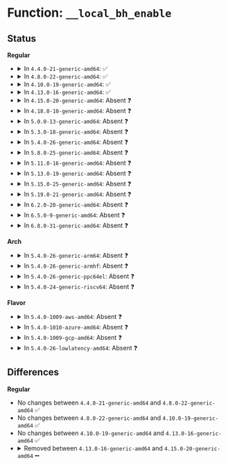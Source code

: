 # Function: <code>__local_bh_enable</code>

## Status
<b>Regular</b>
<ul>
<li>
<details>
<summary>In <code>4.4.0-21-generic-amd64</code>: ✅</summary>

```c
void __local_bh_enable(unsigned int cnt)
```

```json
{
  "name": "__local_bh_enable",
  "collision_type": "Unique Static",
  "inline_type": "No",
  "funcs": [
    {
      "addr": 18446744071579389056,
      "name": "__local_bh_enable",
      "external": false,
      "loc": "kernel/softirq.c:127",
      "file": "kernel/softirq.c",
      "inline": "seen, unknown",
      "caller_inline": [],
      "caller_func": [
        "kernel/softirq.c:_local_bh_enable",
        "kernel/softirq.c:__do_softirq"
      ]
    }
  ],
  "symbols": [
    {
      "addr": 18446744071579389056,
      "name": "__local_bh_enable",
      "section": ".text",
      "bind": "STB_LOCAL",
      "size": 79
    }
  ]
}
```
</details>
</li>
<li>
<details>
<summary>In <code>4.8.0-22-generic-amd64</code>: ✅</summary>

```c
void __local_bh_enable(unsigned int cnt)
```

```json
{
  "name": "__local_bh_enable",
  "collision_type": "Unique Static",
  "inline_type": "No",
  "funcs": [
    {
      "addr": 18446744071579402144,
      "name": "__local_bh_enable",
      "external": false,
      "loc": "kernel/softirq.c:127",
      "file": "kernel/softirq.c",
      "inline": "seen, unknown",
      "caller_inline": [],
      "caller_func": [
        "kernel/softirq.c:__do_softirq",
        "kernel/softirq.c:_local_bh_enable"
      ]
    }
  ],
  "symbols": [
    {
      "addr": 18446744071579402144,
      "name": "__local_bh_enable",
      "section": ".text",
      "bind": "STB_LOCAL",
      "size": 71
    }
  ]
}
```
</details>
</li>
<li>
<details>
<summary>In <code>4.10.0-19-generic-amd64</code>: ✅</summary>

```c
void __local_bh_enable(unsigned int cnt)
```

```json
{
  "name": "__local_bh_enable",
  "collision_type": "Unique Static",
  "inline_type": "No",
  "funcs": [
    {
      "addr": 18446744071579422464,
      "name": "__local_bh_enable",
      "external": false,
      "loc": "kernel/softirq.c:138",
      "file": "kernel/softirq.c",
      "inline": "seen, unknown",
      "caller_inline": [],
      "caller_func": [
        "kernel/softirq.c:__do_softirq",
        "kernel/softirq.c:_local_bh_enable"
      ]
    }
  ],
  "symbols": [
    {
      "addr": 18446744071579422464,
      "name": "__local_bh_enable",
      "section": ".text",
      "bind": "STB_LOCAL",
      "size": 71
    }
  ]
}
```
</details>
</li>
<li>
<details>
<summary>In <code>4.13.0-16-generic-amd64</code>: ✅</summary>

```c
void __local_bh_enable(unsigned int cnt)
```

```json
{
  "name": "__local_bh_enable",
  "collision_type": "Unique Static",
  "inline_type": "No",
  "funcs": [
    {
      "addr": 18446744071579409712,
      "name": "__local_bh_enable",
      "external": false,
      "loc": "kernel/softirq.c:138",
      "file": "kernel/softirq.c",
      "inline": "seen, unknown",
      "caller_inline": [],
      "caller_func": [
        "kernel/softirq.c:__do_softirq",
        "kernel/softirq.c:_local_bh_enable",
        "kernel/softirq.c:_local_bh_enable"
      ]
    }
  ],
  "symbols": [
    {
      "addr": 18446744071579409712,
      "name": "__local_bh_enable",
      "section": ".text",
      "bind": "STB_LOCAL",
      "size": 36
    }
  ]
}
```
</details>
</li>
<li>
<details>
<summary>In <code>4.15.0-20-generic-amd64</code>: Absent ❓</summary>

```json
{
  "name": "__local_bh_enable",
  "collision_type": "Unique Static",
  "inline_type": "Full",
  "funcs": [
    {
      "addr": 18446744071591428481,
      "name": "__local_bh_enable",
      "external": false,
      "loc": "kernel/softirq.c:138",
      "file": "kernel/softirq.c",
      "inline": "not declared, inlined",
      "caller_inline": [
        "kernel/softirq.c:__do_softirq",
        "kernel/softirq.c:_local_bh_enable"
      ],
      "caller_func": []
    }
  ],
  "symbols": []
}
```
</details>
</li>
<li>
<details>
<summary>In <code>4.18.0-10-generic-amd64</code>: Absent ❓</summary>

```json
{
  "name": "__local_bh_enable",
  "collision_type": "Unique Static",
  "inline_type": "Full",
  "funcs": [
    {
      "addr": 18446744071591428478,
      "name": "__local_bh_enable",
      "external": false,
      "loc": "kernel/softirq.c:142",
      "file": "kernel/softirq.c",
      "inline": "not declared, inlined",
      "caller_inline": [
        "kernel/softirq.c:__do_softirq",
        "kernel/softirq.c:_local_bh_enable"
      ],
      "caller_func": []
    }
  ],
  "symbols": []
}
```
</details>
</li>
<li>
<details>
<summary>In <code>5.0.0-13-generic-amd64</code>: Absent ❓</summary>

```json
{
  "name": "__local_bh_enable",
  "collision_type": "Unique Static",
  "inline_type": "Full",
  "funcs": [
    {
      "addr": 18446744071593525647,
      "name": "__local_bh_enable",
      "external": false,
      "loc": "kernel/softirq.c:142",
      "file": "kernel/softirq.c",
      "inline": "not declared, inlined",
      "caller_inline": [
        "kernel/softirq.c:__do_softirq",
        "kernel/softirq.c:_local_bh_enable"
      ],
      "caller_func": []
    }
  ],
  "symbols": []
}
```
</details>
</li>
<li>
<details>
<summary>In <code>5.3.0-18-generic-amd64</code>: Absent ❓</summary>

```json
{
  "name": "__local_bh_enable",
  "collision_type": "Unique Static",
  "inline_type": "Full",
  "funcs": [
    {
      "addr": 18446744071593525640,
      "name": "__local_bh_enable",
      "external": false,
      "loc": "kernel/softirq.c:142",
      "file": "kernel/softirq.c",
      "inline": "not declared, inlined",
      "caller_inline": [
        "kernel/softirq.c:__do_softirq",
        "kernel/softirq.c:_local_bh_enable"
      ],
      "caller_func": []
    }
  ],
  "symbols": []
}
```
</details>
</li>
<li>
<details>
<summary>In <code>5.4.0-26-generic-amd64</code>: Absent ❓</summary>

```json
{
  "name": "__local_bh_enable",
  "collision_type": "Unique Static",
  "inline_type": "Full",
  "funcs": [
    {
      "addr": 18446744071593525640,
      "name": "__local_bh_enable",
      "external": false,
      "loc": "kernel/softirq.c:142",
      "file": "kernel/softirq.c",
      "inline": "not declared, inlined",
      "caller_inline": [
        "kernel/softirq.c:__do_softirq",
        "kernel/softirq.c:_local_bh_enable"
      ],
      "caller_func": []
    }
  ],
  "symbols": []
}
```
</details>
</li>
<li>
<details>
<summary>In <code>5.8.0-25-generic-amd64</code>: Absent ❓</summary>

```json
{
  "name": "__local_bh_enable",
  "collision_type": "Unique Static",
  "inline_type": "Full",
  "funcs": [
    {
      "addr": 18446744071593525621,
      "name": "__local_bh_enable",
      "external": false,
      "loc": "kernel/softirq.c:142",
      "file": "kernel/softirq.c",
      "inline": "not declared, inlined",
      "caller_inline": [
        "kernel/softirq.c:__do_softirq",
        "kernel/softirq.c:_local_bh_enable"
      ],
      "caller_func": []
    }
  ],
  "symbols": []
}
```
</details>
</li>
<li>
<details>
<summary>In <code>5.11.0-16-generic-amd64</code>: Absent ❓</summary>

```json
{
  "name": "__local_bh_enable",
  "collision_type": "Unique Static",
  "inline_type": "Full",
  "funcs": [
    {
      "addr": 18446744071595622759,
      "name": "__local_bh_enable",
      "external": false,
      "loc": "kernel/softirq.c:149",
      "file": "kernel/softirq.c",
      "inline": "not declared, inlined",
      "caller_inline": [
        "kernel/softirq.c:__do_softirq",
        "kernel/softirq.c:_local_bh_enable"
      ],
      "caller_func": []
    }
  ],
  "symbols": []
}
```
</details>
</li>
<li>
<details>
<summary>In <code>5.13.0-19-generic-amd64</code>: Absent ❓</summary>

```json
{
  "name": "__local_bh_enable",
  "collision_type": "Unique Static",
  "inline_type": "Full",
  "funcs": [
    {
      "addr": 18446744071595622754,
      "name": "__local_bh_enable",
      "external": false,
      "loc": "kernel/softirq.c:337",
      "file": "kernel/softirq.c",
      "inline": "not declared, inlined",
      "caller_inline": [
        "kernel/softirq.c:__do_softirq",
        "kernel/softirq.c:_local_bh_enable"
      ],
      "caller_func": []
    }
  ],
  "symbols": []
}
```
</details>
</li>
<li>
<details>
<summary>In <code>5.15.0-25-generic-amd64</code>: Absent ❓</summary>

```json
{
  "name": "__local_bh_enable",
  "collision_type": "Unique Static",
  "inline_type": "Full",
  "funcs": [
    {
      "addr": 18446744071595622782,
      "name": "__local_bh_enable",
      "external": false,
      "loc": "kernel/softirq.c:336",
      "file": "kernel/softirq.c",
      "inline": "not declared, inlined",
      "caller_inline": [
        "kernel/softirq.c:__do_softirq",
        "kernel/softirq.c:_local_bh_enable"
      ],
      "caller_func": []
    }
  ],
  "symbols": []
}
```
</details>
</li>
<li>
<details>
<summary>In <code>5.19.0-21-generic-amd64</code>: Absent ❓</summary>

```json
{
  "name": "__local_bh_enable",
  "collision_type": "Unique Static",
  "inline_type": "Full",
  "funcs": [
    {
      "addr": 18446744071597719956,
      "name": "__local_bh_enable",
      "external": false,
      "loc": "kernel/softirq.c:349",
      "file": "kernel/softirq.c",
      "inline": "not declared, inlined",
      "caller_inline": [
        "kernel/softirq.c:__do_softirq",
        "kernel/softirq.c:_local_bh_enable"
      ],
      "caller_func": []
    }
  ],
  "symbols": []
}
```
</details>
</li>
<li>
<details>
<summary>In <code>6.2.0-20-generic-amd64</code>: Absent ❓</summary>

```json
{
  "name": "__local_bh_enable",
  "collision_type": "Unique Static",
  "inline_type": "Full",
  "funcs": [
    {
      "addr": 18446744071596503141,
      "name": "__local_bh_enable",
      "external": false,
      "loc": "kernel/softirq.c:349",
      "file": "kernel/softirq.c",
      "inline": "not declared, inlined",
      "caller_inline": [
        "kernel/softirq.c:__do_softirq",
        "kernel/softirq.c:_local_bh_enable"
      ],
      "caller_func": []
    }
  ],
  "symbols": []
}
```
</details>
</li>
<li>
<details>
<summary>In <code>6.5.0-9-generic-amd64</code>: Absent ❓</summary>

```json
{
  "name": "__local_bh_enable",
  "collision_type": "Unique Static",
  "inline_type": "Full",
  "funcs": [
    {
      "addr": 18446744071597040629,
      "name": "__local_bh_enable",
      "external": false,
      "loc": "kernel/softirq.c:334",
      "file": "kernel/softirq.c",
      "inline": "not declared, inlined",
      "caller_inline": [
        "kernel/softirq.c:__do_softirq",
        "kernel/softirq.c:_local_bh_enable"
      ],
      "caller_func": []
    }
  ],
  "symbols": []
}
```
</details>
</li>
<li>
<details>
<summary>In <code>6.8.0-31-generic-amd64</code>: Absent ❓</summary>

```json
{
  "name": "__local_bh_enable",
  "collision_type": "Unique Static",
  "inline_type": "Full",
  "funcs": [
    {
      "addr": 18446744071597972615,
      "name": "__local_bh_enable",
      "external": false,
      "loc": "kernel/softirq.c:334",
      "file": "kernel/softirq.c",
      "inline": "not declared, inlined",
      "caller_inline": [
        "kernel/softirq.c:__do_softirq",
        "kernel/softirq.c:_local_bh_enable"
      ],
      "caller_func": []
    }
  ],
  "symbols": []
}
```
</details>
</li>
</ul>
<b>Arch</b>
<ul>
<li>
<details>
<summary>In <code>5.4.0-26-generic-arm64</code>: Absent ❓</summary>

```json
{
  "name": "__local_bh_enable",
  "collision_type": "Unique Static",
  "inline_type": "Full",
  "funcs": [
    {
      "addr": 18446603336490163548,
      "name": "__local_bh_enable",
      "external": false,
      "loc": "kernel/softirq.c:142",
      "file": "kernel/softirq.c",
      "inline": "not declared, inlined",
      "caller_inline": [
        "kernel/softirq.c:__do_softirq",
        "kernel/softirq.c:_local_bh_enable"
      ],
      "caller_func": []
    }
  ],
  "symbols": []
}
```
</details>
</li>
<li>
<details>
<summary>In <code>5.4.0-26-generic-armhf</code>: Absent ❓</summary>

```json
{
  "name": "__local_bh_enable",
  "collision_type": "Unique Static",
  "inline_type": "Full",
  "funcs": [
    {
      "addr": 3224382096,
      "name": "__local_bh_enable",
      "external": false,
      "loc": "kernel/softirq.c:142",
      "file": "kernel/softirq.c",
      "inline": "not declared, inlined",
      "caller_inline": [
        "kernel/softirq.c:__do_softirq",
        "kernel/softirq.c:_local_bh_enable"
      ],
      "caller_func": []
    }
  ],
  "symbols": []
}
```
</details>
</li>
<li>
<details>
<summary>In <code>5.4.0-26-generic-ppc64el</code>: Absent ❓</summary>

```json
{
  "name": "__local_bh_enable",
  "collision_type": "Unique Static",
  "inline_type": "Full",
  "funcs": [
    {
      "addr": 13835058055297806112,
      "name": "__local_bh_enable",
      "external": false,
      "loc": "kernel/softirq.c:142",
      "file": "kernel/softirq.c",
      "inline": "not declared, inlined",
      "caller_inline": [
        "kernel/softirq.c:__do_softirq",
        "kernel/softirq.c:_local_bh_enable"
      ],
      "caller_func": []
    }
  ],
  "symbols": []
}
```
</details>
</li>
<li>
<details>
<summary>In <code>5.4.0-24-generic-riscv64</code>: Absent ❓</summary>

```json
{
  "name": "__local_bh_enable",
  "collision_type": "Unique Static",
  "inline_type": "Full",
  "funcs": [
    {
      "addr": 18446743936279819388,
      "name": "__local_bh_enable",
      "external": false,
      "loc": "kernel/softirq.c:142",
      "file": "kernel/softirq.c",
      "inline": "not declared, inlined",
      "caller_inline": [
        "kernel/softirq.c:__do_softirq",
        "kernel/softirq.c:_local_bh_enable"
      ],
      "caller_func": []
    }
  ],
  "symbols": []
}
```
</details>
</li>
</ul>
<b>Flavor</b>
<ul>
<li>
<details>
<summary>In <code>5.4.0-1009-aws-amd64</code>: Absent ❓</summary>

```json
{
  "name": "__local_bh_enable",
  "collision_type": "Unique Static",
  "inline_type": "Full",
  "funcs": [
    {
      "addr": 18446744071593525640,
      "name": "__local_bh_enable",
      "external": false,
      "loc": "kernel/softirq.c:142",
      "file": "kernel/softirq.c",
      "inline": "not declared, inlined",
      "caller_inline": [
        "kernel/softirq.c:__do_softirq",
        "kernel/softirq.c:_local_bh_enable"
      ],
      "caller_func": []
    }
  ],
  "symbols": []
}
```
</details>
</li>
<li>
<details>
<summary>In <code>5.4.0-1010-azure-amd64</code>: Absent ❓</summary>

```json
{
  "name": "__local_bh_enable",
  "collision_type": "Unique Static",
  "inline_type": "Full",
  "funcs": [
    {
      "addr": 18446744071593525628,
      "name": "__local_bh_enable",
      "external": false,
      "loc": "kernel/softirq.c:142",
      "file": "kernel/softirq.c",
      "inline": "not declared, inlined",
      "caller_inline": [
        "kernel/softirq.c:__do_softirq",
        "kernel/softirq.c:_local_bh_enable"
      ],
      "caller_func": []
    }
  ],
  "symbols": []
}
```
</details>
</li>
<li>
<details>
<summary>In <code>5.4.0-1009-gcp-amd64</code>: Absent ❓</summary>

```json
{
  "name": "__local_bh_enable",
  "collision_type": "Unique Static",
  "inline_type": "Full",
  "funcs": [
    {
      "addr": 18446744071593525640,
      "name": "__local_bh_enable",
      "external": false,
      "loc": "kernel/softirq.c:142",
      "file": "kernel/softirq.c",
      "inline": "not declared, inlined",
      "caller_inline": [
        "kernel/softirq.c:__do_softirq",
        "kernel/softirq.c:_local_bh_enable"
      ],
      "caller_func": []
    }
  ],
  "symbols": []
}
```
</details>
</li>
<li>
<details>
<summary>In <code>5.4.0-26-lowlatency-amd64</code>: Absent ❓</summary>

```json
{
  "name": "__local_bh_enable",
  "collision_type": "Unique Static",
  "inline_type": "Full",
  "funcs": [
    {
      "addr": 18446744071593525640,
      "name": "__local_bh_enable",
      "external": false,
      "loc": "kernel/softirq.c:142",
      "file": "kernel/softirq.c",
      "inline": "not declared, inlined",
      "caller_inline": [
        "kernel/softirq.c:__do_softirq",
        "kernel/softirq.c:_local_bh_enable"
      ],
      "caller_func": []
    }
  ],
  "symbols": []
}
```
</details>
</li>
</ul>

## Differences
<b>Regular</b>
<ul>
<li>
No changes between <code>4.4.0-21-generic-amd64</code> and <code>4.8.0-22-generic-amd64</code> ✅
</li>
<li>
No changes between <code>4.8.0-22-generic-amd64</code> and <code>4.10.0-19-generic-amd64</code> ✅
</li>
<li>
No changes between <code>4.10.0-19-generic-amd64</code> and <code>4.13.0-16-generic-amd64</code> ✅
</li>
<li>
<details>
<summary>Removed between <code>4.13.0-16-generic-amd64</code> and <code>4.15.0-20-generic-amd64</code> ➖</summary>

```c
void __local_bh_enable(unsigned int cnt)
```
</details>
</li>
</ul>
